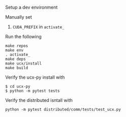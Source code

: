 Setup a dev environment

Manually set

1. `CUDA_PREFIX` in `activate_`


Run the following


```
make repos
make env
. activate_
make deps
make ucx/install
make build
```

Verify the ucx-py install with

```
$ cd ucx-py
$ python -m pytest tests
```

Verify the distributed isntall with


```
python -m pytest distributed/comm/tests/test_ucx.py
```
